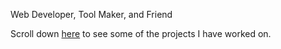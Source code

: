 Web Developer, Tool Maker, and Friend

Scroll down <a href="#projects">here</a> to see some of the projects I have worked on.
